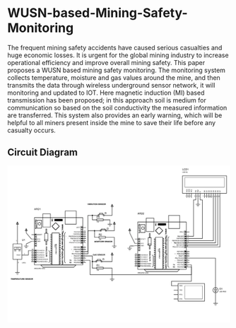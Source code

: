 # WUSN-based-Mining-Safety-Monitoring
The frequent mining safety accidents have caused serious casualties and huge economic losses. It is urgent for the global mining industry to increase operational efficiency and improve overall mining safety. This paper proposes a WUSN based mining safety monitoring. The monitoring system collects temperature, moisture and gas values around the mine, and then transmits the data through wireless underground sensor network, it will monitoring and updated to IOT. Here magnetic induction (MI) based transmission has been proposed; in this approach soil is medium for communication so based on the soil conductivity the measured information are transferred. This system also provides an early warning, which will be helpful to all miners present inside the mine to save their life before any casualty occurs.
## Circuit Diagram
![My Remote Image](https://raw.githubusercontent.com/SaiHari-N/WUSN-based-Mining-Safety-Monitoring/main/Simulation/design_coal%20mine-1.png?dl=0)
